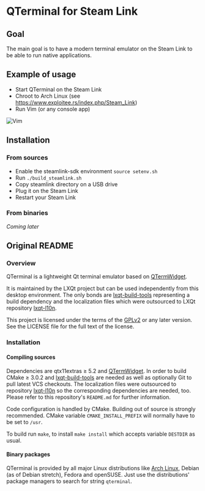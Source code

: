 # QTerminal for Steam Link

## Goal

  The main goal is to have a modern terminal emulator on the Steam Link to be able to run native applications.

## Example of usage

  * Start QTerminal on the Steam Link
  * Chroot to Arch Linux (see https://www.exploitee.rs/index.php/Steam_Link)
  * Run Vim (or any console app)
  
![Vim](https://github.com/gogoprog/qterminal-steamlink/raw/master/doc/vim.jpg)

## Installation

### From sources

  * Enable the steamlink-sdk environment `source setenv.sh`
  * Run `./build_steamlink.sh`
  * Copy steamlink directory on a USB drive
  * Plug it on the Steam Link
  * Restart your Steam Link
  
### From binaries

 _Coming later_

## Original README
### Overview

QTerminal is a lightweight Qt terminal emulator based on [QTermWidget](https://github.com/lxde/qtermwidget).

It is maintained by the LXQt project but can be used independently from this desktop environment. The only bonds are [lxqt-build-tools](https://github.com/lxde/lxqt-build-tools) representing a build dependency and the localization files which were outsourced to LXQt repository [lxqt-l10n](https://github.com/lxde/lxqt-l10n).

This project is licensed under the terms of the [GPLv2](https://www.gnu.org/licenses/gpl-2.0.en.html) or any later version. See the LICENSE file for the full text of the license.

### Installation

#### Compiling sources

Dependencies are qtx11extras ≥ 5.2 and [QTermWidget](https://github.com/lxde/qtermwidget).
In order to build CMake ≥ 3.0.2 and [lxqt-build-tools](https://github.com/lxde/lxqt-build-tools) are needed as well as optionally Git to pull latest VCS checkouts. The localization files were outsourced to repository [lxqt-l10n](https://github.com/lxde/lxqt-l10n) so the corresponding dependencies are needed, too. Please refer to this repository's `README.md` for further information.

Code configuration is handled by CMake. Building out of source is strongly recommended. CMake variable `CMAKE_INSTALL_PREFIX` will normally have to be set to `/usr`.

To build run `make`, to install `make install` which accepts variable `DESTDIR` as usual.

#### Binary packages

QTerminal is provided by all major Linux distributions like [Arch Linux](https://www.archlinux.org/packages/?q=qterminal), Debian (as of Debian stretch), Fedora and openSUSE.
Just use the distributions' package managers to search for string `qterminal`.
